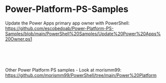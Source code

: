 # Power-Platform-PS-Samples

Update the Power Apps primary app owner with PowerShell: 
https://github.com/escobedoab/Power-Platform-PS-Samples/blob/main/PowerShell%20Samples/Update%20Power%20Apps%20Owner.ps1
<br><br><br><br><br>

Other Power Platform PS samples - Look at morismm99: https://github.com/morismm99/PowerShell/tree/main/Power%20Platform
